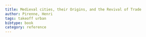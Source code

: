 ```yaml
---
title: Medieval cities, their Origins, and the Revival of Trade
author: Pirenne, Henri
tags: takeoff urban
bibtype: book
category: reference
---
```

